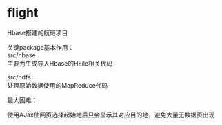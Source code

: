# flight
Hbase搭建的航班项目  
  
关键package基本作用：  
src/hbase  
主要为生成导入Hbase的HFile相关代码  
   
src/hdfs  
处理原始数据使用的MapReduce代码  
  
最大困难：  

使用AJax使网页选择起始地后只会显示其对应目的地，避免大量无数据页出现
